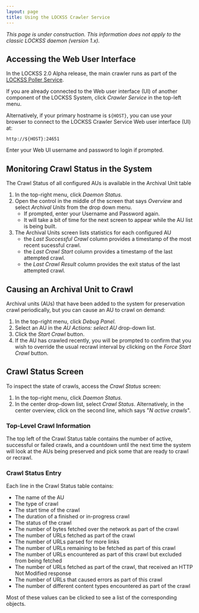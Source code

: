 ```yaml
---
layout: page
title: Using the LOCKSS Crawler Service
---
```


*This page is under construction. This information does not apply to the classic LOCKSS daemon (version 1.x).*

## Accessing the Web User Interface

In the LOCKSS 2.0 Alpha release, the main crawler runs as part of the [LOCKSS Poller Service](using-poller.md).

If you are already connected to the Web user interface (UI) of another component of the LOCKSS System, click *Crawler Service* in the top-left menu.

Alternatively, if your primary hostname is `${HOST}`, you can use your browser to connect to the LOCKSS Crawler Service Web user interface (UI) at:

    http://${HOST}:24651

Enter your Web UI username and password to login if prompted.

## Monitoring Crawl Status in the System

The Crawl Status of all configured AUs is available in the Archival Unit table

1.  In the top-right menu, click *Daemon Status*.
1.  Open the control in the middle of the screen that says *Overview* and select *Archival Units* from the drop down menu.
    * If prompted, enter your Username and Password again.
    * It will take a bit of time for the next screen to appear while the AU list is being built.
1.  The Archival Units screen lists statistics for each configured AU
    * the *Last Successful Crawl* column provides a timestamp of the most recent sucessful crawl.
    * the *Last Crawl Start* column provides a timestamp of the last attempted crawl.
    * the *Last Crawl Result* column provides the exit status of the last attempted crawl.

## Causing an Archival Unit to Crawl

Archival units (AUs) that have been added to the system for preservation crawl periodically, but you can cause an AU to crawl on demand:

1.  In the top-right menu, click *Debug Panel*.
1.  Select an AU in the *AU Actions: select AU* drop-down list.
1.  Click the *Start Crawl* button.
1.  If the AU has crawled recently, you will be prompted to confirm that you wish to override the usual recrawl interval by clicking on the *Force Start Crawl* button.

## Crawl Status Screen

To inspect the state of crawls, access the *Crawl Status* screen:

1.  In the top-right menu, click *Daemon Status*.
1.  In the center drop-down list, select *Crawl Status*. Alternatively, in the center overview, click on the second line, which says "*N active crawls*".

### Top-Level Crawl Information

The top left of the Crawl Status table contains the number of active, successful or failed crawls, and a countdown until the next time the system will look at the AUs being preserved and pick some that are ready to crawl or recrawl.

### Crawl Status Entry

Each line in the Crawl Status table contains:

*   The name of the AU
*   The type of crawl
*   The start time of the crawl
*   The duration of a finished or in-progress crawl
*   The status of the crawl
*   The number of bytes fetched over the network as part of the crawl
*   The number of URLs fetched as part of the crawl
*   The number of URLs parsed for more links
*   The number of URLs remaining to be fetched as part of this crawl
*   The number of URLs encountered as part of this crawl but excluded from being fetched
*   The number of URLs fetched as part of the crawl, that received an HTTP Not Modified response
*   The number of URLs that caused errors as part of this crawl
*   The number of different content types encountered as part of the crawl

Most of these values can be clicked to see a list of the corresponding objects.
